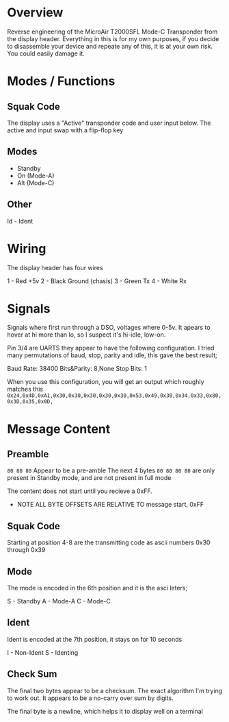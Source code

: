# Overview

Reverse engineering of the MicroAir T2000SFL Mode-C Transponder from the display header.  Everything in this is for my own purposes, if you decide to disassemble your device and repeate any of this, it is at your own risk.  You could easily damage it.

# Modes / Functions

## Squak Code
The display uses a "Active" transponder code and user input below.  The active and input swap with a flip-flop key

## Modes
- Standby
- On (Mode-A)
- Alt (Mode-C)

## Other

Id - Ident

# Wiring

The display header has four wires

1 - Red +5v
2 - Black Ground (chasis)
3 - Green Tx
4 - White Rx

# Signals

Signals where first run through a DSO, voltages where 0-5v.  It apears to hover at hi more than lo, so I suspect it's hi-idle, low-on.

Pin 3/4 are UARTS they appear to have the following configuration.  I tried many permutations of baud, stop, parity and idle, this gave the best result;

Baud Rate: 38400
Bits&Parity: 8,None
Stop Bits: 1

When you use this configuration, you will get an output which roughly matches this
``0x24,0x4D,0xA1,0x30,0x30,0x30,0x30,0x30,0x53,0x49,0x30,0x34,0x33,0x80,0x3D,0x35,0x0D,``


# Message Content

## Preamble
``80 80 80`` Appear to be a pre-amble
The next 4 bytes ``80 80 80 80`` are only present in Standby mode, and are not present in full mode

The content does not start until you recieve a 0xFF. 

* NOTE ALL BYTE OFFSETS ARE RELATIVE TO message start, 0xFF

## Squak Code

Starting at position 4-8 are the transmitting code as ascii numbers 0x30 through 0x39

## Mode

The mode is encoded in the 6th position and it is the asci leters;

S - Standby
A - Mode-A
C - Mode-C

## Ident

Ident is encoded at the 7th position, it stays on for 10 seconds

I - Non-Ident
S - Identing

## Check Sum

The final two bytes appear to be a checksum.  The exact algorithm I'm trying to work out.  It appears to be a no-carry over sum by digits.

The final byte is a newline, which helps it to display well on a terminal

